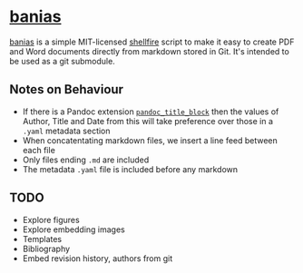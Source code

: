 # [banias]

[banias] is a simple MIT-licensed [shellfire] script to make it easy to create PDF and Word documents directly from markdown stored in Git. It's intended to be used as a git submodule. 

## Notes on Behaviour

* If there is a Pandoc extension [`pandoc_title_block`](http://pandoc.org/README.html#metadata-blocks) then the values of Author, Title and Date from this will take preference over those in a `.yaml` metadata section
* When concatentating markdown files, we insert a line feed between each file
* Only files ending `.md` are included
* The metadata `.yaml` file is included before any markdown

## TODO

* Explore figures
* Explore embedding images
* Templates
* Bibliography
* Embed revision history, authors from git

[shellfire]: "https://github.com/shellfire-dev/shellfire" "shellfire homepage"
[banias]: "https://github.com/raphaelcohn/banias" "banias homepage"

